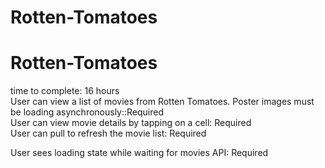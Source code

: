 # Rotten-Tomatoes
# Rotten-Tomatoes
time to complete: 16 hours                                                                                              
User can view a list of movies from Rotten Tomatoes. Poster images must be loading asynchronously::Required                                                                                                                               
User can view movie details by tapping on a cell: Required                                                                        
User can pull to refresh the movie list: Required                                                                   

User sees loading state while waiting for movies API: Required
